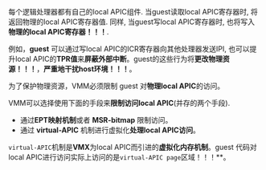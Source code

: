 
每个逻辑处理器都有自己的local APIC组件. 当guest读取local APIC寄存器时, 将返回物理的local APIC寄存器值. 同样, 当guest写local APIC寄存器时, 也将写入**物理的local APIC寄存器！！！**.

例如，**guest** 可以通过写local APIC的ICR寄存器向其他处理器发送IPI, 也可以提升local APIC的**TPR值**来**屏蔽外部中断**。guest的这些行为将**更改物理资源！！！**，**严重地干扰host环境！！！**。

为了保护物理资源，VMM必须限制 guest 对**物理local APIC**的访问。

VMM可以选择使用下面的手段来**限制访问local APIC**(并存的两个手段).
- 通过**EPT映射机制**或者 **MSR-bitmap** 限制访问。
- 通过 **virtual-APIC** 机制进行虚拟化**处理local APIC访问**。

`virtual-APIC`机制是**VMX**为local APIC而引进的**虚拟化内存机制**。guest 代码对local APIC进行访问实际上访问的是`virtual-APIC page`区域！！！**。
